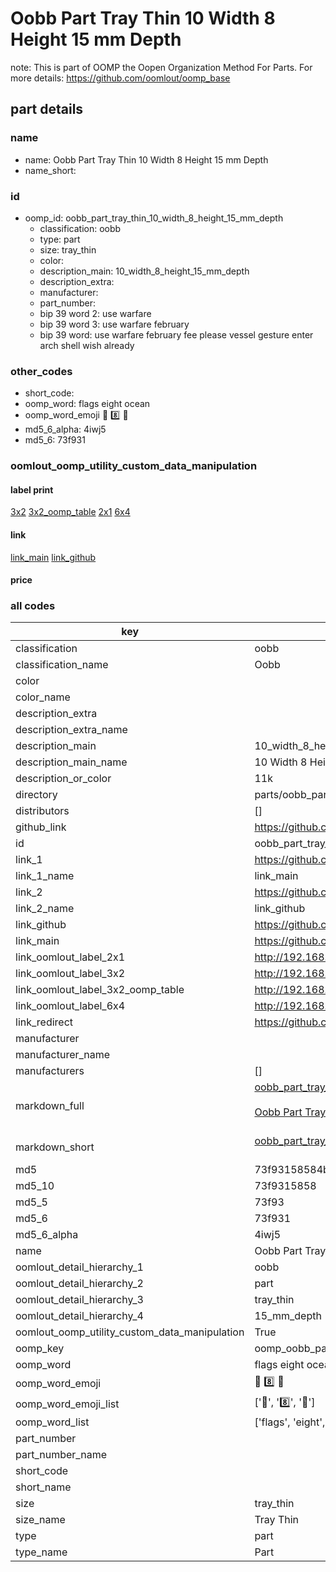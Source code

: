 # Oobb Part Tray Thin 10 Width 8 Height 15 mm Depth  

note: This is part of OOMP the Oopen Organization Method For Parts. For more details: https://github.com/oomlout/oomp_base

##  part details
  







### name
* name: Oobb Part Tray Thin 10 Width 8 Height 15 mm Depth
* name_short: 
### id
* oomp_id: oobb_part_tray_thin_10_width_8_height_15_mm_depth
  * classification: oobb
  * type: part
  * size: tray_thin
  * color: 
  * description_main: 10_width_8_height_15_mm_depth
  * description_extra: 
  * manufacturer: 
  * part_number: 
  * bip 39 word 2: use warfare
  * bip 39 word 3: use warfare february
  * bip 39 word: use warfare february fee please vessel gesture enter arch shell wish already

### other_codes
* short_code: 
* oomp_word: flags eight ocean
* oomp_word_emoji :flags: :eight: :ocean:
* md5_6_alpha: 4iwj5
* md5_6: 73f931






### oomlout_oomp_utility_custom_data_manipulation
#### label print
[3x2](http://192.168.1.245:1112/?label=oomp%204iwj5)
[3x2_oomp_table](http://192.168.1.108:1112/?label=oomp%204iwj5)
[2x1](http://192.168.1.242:1112/?label=oomp%204iwj5)
[6x4](http://192.168.1.55:1112/?label=oomp%204iwj5)    

#### link

[link_main](https://github.com/oomlout/oomlout_oomp_version_1_messy/tree/main/parts/oobb_part_tray_thin_10_width_8_height_15_mm_depth) [link_github](https://github.com/oomlout/oomlout_oomp_version_1_messy/tree/main/parts/oobb_part_tray_thin_10_width_8_height_15_mm_depth)                             

#### price







### all codes 
| key | value |  
| --- | --- |  
| classification | oobb |  
| classification_name | Oobb |  
| color |  |  
| color_name |  |  
| description_extra |  |  
| description_extra_name |  |  
| description_main | 10_width_8_height_15_mm_depth |  
| description_main_name | 10 Width 8 Height 15 mm Depth |  
| description_or_color | 11k |  
| directory | parts/oobb_part_tray_thin_10_width_8_height_15_mm_depth |  
| distributors | [] |  
| github_link | https://github.com/oomlout/oomlout_oomp_part_src/tree/main/parts/oobb_part_tray_thin_10_width_8_height_15_mm_depth |  
| id | oobb_part_tray_thin_10_width_8_height_15_mm_depth |  
| link_1 | https://github.com/oomlout/oomlout_oomp_version_1_messy/tree/main/parts/oobb_part_tray_thin_10_width_8_height_15_mm_depth |  
| link_1_name | link_main |  
| link_2 | https://github.com/oomlout/oomlout_oomp_version_1_messy/tree/main/parts/oobb_part_tray_thin_10_width_8_height_15_mm_depth |  
| link_2_name | link_github |  
| link_github | https://github.com/oomlout/oomlout_oomp_version_1_messy/tree/main/parts/oobb_part_tray_thin_10_width_8_height_15_mm_depth |  
| link_main | https://github.com/oomlout/oomlout_oomp_version_1_messy/tree/main/parts/oobb_part_tray_thin_10_width_8_height_15_mm_depth |  
| link_oomlout_label_2x1 | http://192.168.1.242:1112/?label=oomp%204iwj5 |  
| link_oomlout_label_3x2 | http://192.168.1.245:1112/?label=oomp%204iwj5 |  
| link_oomlout_label_3x2_oomp_table | http://192.168.1.108:1112/?label=oomp%204iwj5 |  
| link_oomlout_label_6x4 | http://192.168.1.55:1112/?label=oomp%204iwj5 |  
| link_redirect | https://github.com/oomlout/oomlout_oomp_version_1_messy/tree/main/parts/oobb_part_tray_thin_10_width_8_height_15_mm_depth |  
| manufacturer |  |  
| manufacturer_name |  |  
| manufacturers | [] |  
| markdown_full | [oobb_part_tray_thin_10_width_8_height_15_mm_depth](none)<br>[](none)<br>[Oobb Part Tray Thin 10 Width 8 Height 15 Mm Depth](none)<br><br> |  
| markdown_short | [oobb_part_tray_thin_10_width_8_height_15_mm_depth](none)<br><br> |  
| md5 | 73f93158584b6c2fcc533548a8bdc77d |  
| md5_10 | 73f9315858 |  
| md5_5 | 73f93 |  
| md5_6 | 73f931 |  
| md5_6_alpha | 4iwj5 |  
| name | Oobb Part Tray Thin 10 Width 8 Height 15 mm Depth |  
| oomlout_detail_hierarchy_1 | oobb |  
| oomlout_detail_hierarchy_2 | part |  
| oomlout_detail_hierarchy_3 | tray_thin |  
| oomlout_detail_hierarchy_4 | 15_mm_depth |  
| oomlout_oomp_utility_custom_data_manipulation | True |  
| oomp_key | oomp_oobb_part_tray_thin_10_width_8_height_15_mm_depth |  
| oomp_word | flags eight ocean |  
| oomp_word_emoji | :flags: :eight: :ocean: |  
| oomp_word_emoji_list | [':flags:', ':eight:', ':ocean:'] |  
| oomp_word_list | ['flags', 'eight', 'ocean'] |  
| part_number |  |  
| part_number_name |  |  
| short_code |  |  
| short_name |  |  
| size | tray_thin |  
| size_name | Tray Thin |  
| type | part |  
| type_name | Part |  
